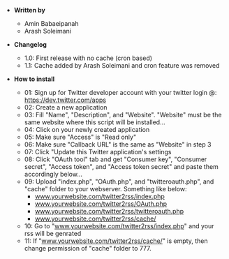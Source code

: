 * **Written by**
  - Amin Babaeipanah
  - Arash Soleimani

* **Changelog**
  - 1.0: First release with no cache (cron based)
  - 1.1: Cache added by Arash Soleimani and cron feature was removed

* **How to install**
  - 01: Sign up for Twitter developer account with your twitter login @: https://dev.twitter.com/apps
  - 02: Create a new application
  - 03: Fill "Name", "Description", and "Website". "Website" must be the same website where this script will be installed...
  - 04: Click on your newly created application
  - 05: Make sure "Access" is "Read only"
  - 06: Make sure "Callback URL" is the same as "Website" in step 3
  - 07: Click "Update this Twitter application's settings
  - 08: Click "OAuth tool" tab and get "Consumer key", "Consumer secret", "Access token", and "Access token secret" and paste them accordingly below...
  - 09: Upload "index.php", "OAuth.php", and "twitteroauth.php", and "cache" folder to your webserver. Something like below:
      * www.yourwebsite.com/twitter2rss/index.php
      * www.yourwebsite.com/twitter2rss/OAuth.php
      * www.yourwebsite.com/twitter2rss/twitteroauth.php
      * www.yourwebsite.com/twitter2rss/cache/
  - 10: Go to "www.yourwebsite.com/twitter2rss/index.php" and your rss will be genrated
  - 11: If "www.yourwebsite.com/twitter2rss/cache/" is empty, then change permission of "cache" folder to 777.
